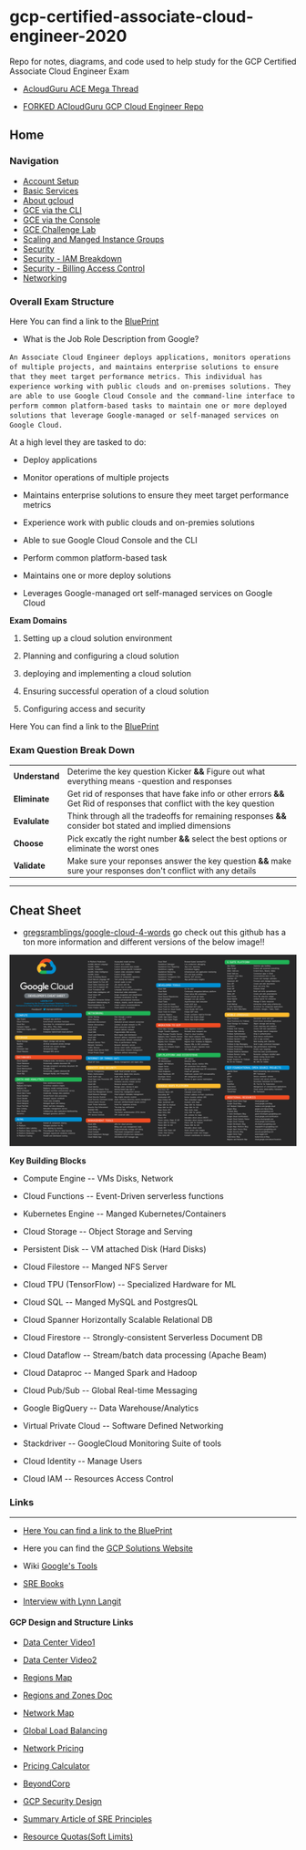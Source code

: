 # gcp-certified-associate-cloud-engineer-2020

Repo for notes, diagrams, and code used to help study for the GCP Certified Associate Cloud Engineer Exam

* [AcloudGuru ACE Mega Thread](https://acloud.guru/forums/gcp-certified-associate-cloud-engineer/discussion/-LHq7ia97ot7POrc6Nw7/exam_report_mega-thread)

* [FORKED ACloudGuru GCP Cloud Engineer Repo](https://github.com/DRpandaMD/gcp-cloud-engineer)

## Home


### Navigation

* [Account Setup](/AccountSetup/AccountSetup.md)
* [Basic Services](/Basic-Services/Basic-Services.md)
* [About gcloud](/Basic-Services/gcloud.md)
* [GCE via the CLI](/Basic-Services/GCEinAndoutLab.md)
* [GCE via the Console](/Basic-Services/GCEviaConsole.md)
* [GCE Challenge Lab](/Basic-Services-Challenge-Lab/Basic-Services-Challenge-Lab.md)
* [Scaling and Manged Instance Groups](/ManagedInstanceGroups/ManagedInstanceGroups.md)
* [Security](/Security/Security.md)
* [Security - IAM Breakdown](/Security/IAM-Breakdown.md)
* [Security - Billing Access Control](/Security/BillingAccessControl.md)
* [Networking](/Networking/Networking.md)

### Overall Exam Structure 

Here You can find a link to the [BluePrint](https://cloud.google.com/certification/guides/cloud-engineer/)

* What is the Job Role Description from Google?

`An Associate Cloud Engineer deploys applications, monitors operations of multiple projects, and maintains enterprise solutions to ensure that they meet target performance metrics. This individual has experience working with public clouds and on-premises solutions. They are able to use Google Cloud Console and the command-line interface to perform common platform-based tasks to maintain one or more deployed solutions that leverage Google-managed or self-managed services on Google Cloud.`


At a high level they are tasked to do:

* Deploy applications

* Monitor operations of multiple projects

* Maintains enterprise solutions to ensure they meet target performance metrics

* Experience work with public clouds and on-premies solutions 

* Able to sue Google Cloud Console and the CLI

* Perform common platform-based task

* Maintains one or more deploy solutions

* Leverages Google-managed ort self-managed services on Google Cloud


**Exam Domains**

1) Setting up a cloud solution environment 

2) Planning and configuring a cloud solution

3) deploying and implementing a cloud solution

4) Ensuring successful operation of a cloud solution

5) Configuring access and security



Here You can find a link to the [BluePrint](https://cloud.google.com/certification/guides/cloud-engineer/)


### Exam Question Break Down

|   |    |
|---|----|
| **Understand** | Deterime the key question Kicker **&&** Figure out what everything means -question and responses |
| **Eliminate** | Get rid of responses that have fake info or other errors **&&** Get Rid of responses that conflict with the key question |
| **Evalulate** | Think through all the tradeoffs for remaining responses **&&** consider bot stated and implied dimensions|
| **Choose** | Pick excatly the right number **&&** select the best options or eliminate the worst ones
| **Validate** | Make sure your reponses answer the key question **&&** make sure your responses don't conflict with any details 


---

## Cheat Sheet

* [gregsramblings/google-cloud-4-words](https://github.com/gregsramblings/google-cloud-4-words) go check out this github has a ton more information and different versions of the below image!!

![CheatSheet](/Images/DarkCheatSheet.png)


**Key Building Blocks**

* Compute Engine -- VMs Disks, Network

* Cloud Functions -- Event-Driven serverless functions

* Kubernetes Engine -- Manged Kubernetes/Containers

* Cloud Storage -- Object Storage and Serving

* Persistent Disk -- VM attached Disk (Hard Disks)

* Cloud Filestore -- Manged NFS Server

* Cloud TPU (TensorFlow)  -- Specialized Hardware for ML

* Cloud SQL -- Manged MySQL and PostgresQL

* Cloud Spanner Horizontally Scalable Relational DB

* Cloud Firestore -- Strongly-consistent  Serverless Document DB

* Cloud Dataflow -- Stream/batch data processing (Apache Beam)

* Cloud Dataproc -- Manged Spark and Hadoop

* Cloud Pub/Sub -- Global Real-time Messaging 

* Google BigQuery -- Data Warehouse/Analytics 

* Virtual Private Cloud -- Software Defined Networking

* Stackdriver -- GoogleCloud Monitoring Suite of tools

* Cloud Identity -- Manage Users

* Cloud IAM -- Resources Access Control 

### Links

--- 

* [Here You can find a link to the BluePrint](https://cloud.google.com/certification/guides/cloud-engineer/)

* Here you can find the [GCP Solutions Website](https://gcp.solutions/)

* Wiki [Google's Tools](https://en.wikipedia.org/wiki/Google_data_centers#Software) 

* [SRE Books](https://landing.google.com/sre/book.html)

* [Interview with Lynn Langit](https://read.acloud.guru/serverless-superheroes-lynn-langit-on-big-data-nosql-and-google-versus-aws-f4427dc8679c)


#### GCP Design and Structure Links

* [Data Center Video1](https://www.youtube.com/watch?v=XZmGGAbHqa0)

* [Data Center Video2](https://www.youtube.com/watch?v=zDAYZU4A3w0)

* [Regions Map](https://cloud.google.com/about/locations/#regions-tab)

* [Regions and Zones Doc](https://cloud.google.com/compute/docs/regions-zones/)

* [Network Map](https://cloud.google.com/about/locations/#network-tab)

* [Global Load Balancing](https://cloud.google.com/load-balancing/docs/https)

* [Network Pricing](https://cloud.google.com/compute/all-pricing#network)

* [Pricing Calculator](https://cloud.google.com/products/calculator/)

* [BeyondCorp](https://cloud.google.com/beyondcorp/)

* [GCP Security Design](https://cloud.google.com/security/infrastructure/design)

* [Summary Article of SRE Principles](https://medium.com/@jdavidmitchell/principles-of-site-reliability-engineering-at-google-8382b054e498)

* [Resource Quotas(Soft Limits)](https://cloud.google.com/compute/quotas)

